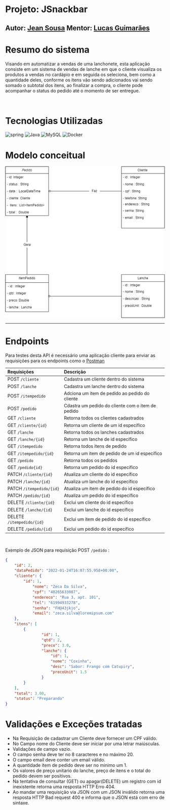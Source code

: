 # Projeto: JSnackbar

## Autor: [Jean Sousa](https://github.com/jeanOlivSou/)     Mentor: [Lucas Guimarães](https://github.com/guimatech)


# Resumo do sistema

Visando em automatizar a vendas de uma lanchonete, esta aplicação consiste em um sistema de vendas de lanche em que o cliente visualiza os produtos a vendas no cardápio e em seguida os seleciona, bem como a quantidade deles, conforme os itens vão sendo adicionados vai sendo somado o subtotal dos itens, ao finalizar a compra, o cliente pode acompanhar o status do pedido até o momento de ser entregue.

<br/>

# Tecnologias Utilizadas

![spring](https://img.shields.io/badge/Spring-6DB33F?style=for-the-badge&logo=spring&logoColor=white) ![Java](https://img.shields.io/badge/Java-ED8B00?style=for-the-badge&logo=java&logoColor=white) ![MySQL](https://img.shields.io/badge/MySQL-00000F?style=for-the-badge&logo=mysql&logoColor=white) ![Docker](https://img.shields.io/badge/Docker-2496ED?style=for-the-badge&logo=docker&logoColor=white)


# Modelo conceitual

![diagramaClasses.png](diagramaClasses.png)

_____________

# Endpoints

Para testes desta API é necessário uma aplicação cliente para enviar as requisições para os endpoints
como o [Postman](https://www.postman.com/)

 Requisições | Descrição
:--------- | :------------------
 POST `/cliente` | Cadastra um cliente dentro do sistema
 POST `/lanche` | Cadastra um lanche dentro do sistema
 POST `/itempedido` | Adciona um item de pedido ao pedido do cliente
 POST `/pedido` | Cdastra um pedido do cliente com o item de pedido
 GET `/cliente` | Retorna todos os clientes cadastrados
 GET `/cliente/{id}` | Retorna um cliente de um id específico
 GET `/lanche` | Retorna todos os lanches cadastrados
 GET `/lanche/{id}` | Retorna um lanche de id específico
 GET `/itempedido` | Retorna todos itens de pedido 
 GET `/itempedido/{id}` | Retorna um item de pedido de um id específico
 GET `/pedido` | Retorna todos os pedidos
 GET `/pedido{id}` | Retorna um pedido do id específico
 PATCH `/cliente/{id}`| Atualiza um cliente do id específico
 PATCH `/lanche/{id}` | Atualiza um lanche do id específico
 PATCH `/itempedido/{id}`  | Atualiza um item de pedido do id específico
 PATCH `/pedido/{id}` | Atualiza um pedido do id específico
 DELETE `/cliente/{id}`| Exclui um cliente do id específico
 DELETE `/lanche/{id}` | Exclui um lanche do id específico
 DELETE `/itempedido/{id}`  | Exclui um item de pedido do id específico
 DELETE `/pedido/{id}` | Exclui um pedido do id específico
<br/>

Exemplo de JSON para requisição POST `/pedido` :

```json 
{
    "id": 2,
    "dataPedido": "2022-01-24T16:07:55.958+00:00",
    "cliente": {
        "id": 1,
            "nome": "Zeca Da Silva",
            "cpf": "40265633087",
            "endereco": "Rua 3, apt. 101",
            "tel": "61994933278",
            "senha": "FH@43jkjo",
            "email": "zeca.silva@loremipsum.com"
    },
    "itens": [
        {
                "id": 1,
                "qtd": 2,
                "preco": 3.0,
                "lanche": {
                    "id": 1,
                    "nome": "Coxinha",
                    "desc": "Sabor: Frango com Catupiry",
                    "precoUnit": 1.5
                }
        }
    ],
    "total": 3.00,
    "status": "Preparando"
}
```

# Validações e Exceções tratadas

* Na Requisição de cadastrar um Cliente deve fornecer um CPF válido.
* No Campo nome do Cliente deve ser iniciar por uma letrar maiúsculas.
* Validações de campo vazio.
* O campo senha deve ter no 8 caracteres e no máximo 20.
* O campo email deve conter um email válido.
* A quantidade item de pedido deve ser no minimo um 1.
* Os valores de preço unitario do lanche, preço de itens e o total do pedido devem ser positivos.
* Na tentativa de consultar (GET) ou apagar(DELETE) um registro com id inexistente retorna uma resposta HTTP Erro 404.
* Ao mandar uma requisição via JSON com um JSON inválido retorna uma resposta HTTP Bad request 400 e informa que o JSON está com erro de sintaxe.
